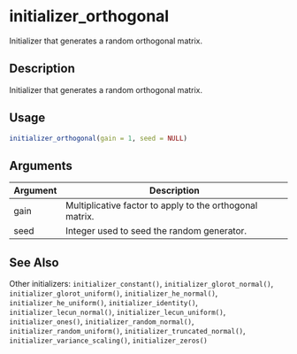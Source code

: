 # initializer_orthogonal


Initializer that generates a random orthogonal matrix.




## Description

Initializer that generates a random orthogonal matrix.





## Usage
```r
initializer_orthogonal(gain = 1, seed = NULL)
```




## Arguments


Argument      |Description
------------- |----------------
gain | Multiplicative factor to apply to the orthogonal matrix.
seed | Integer used to seed the random generator.







## See Also

Other initializers: 
`initializer_constant()`,
`initializer_glorot_normal()`,
`initializer_glorot_uniform()`,
`initializer_he_normal()`,
`initializer_he_uniform()`,
`initializer_identity()`,
`initializer_lecun_normal()`,
`initializer_lecun_uniform()`,
`initializer_ones()`,
`initializer_random_normal()`,
`initializer_random_uniform()`,
`initializer_truncated_normal()`,
`initializer_variance_scaling()`,
`initializer_zeros()`



